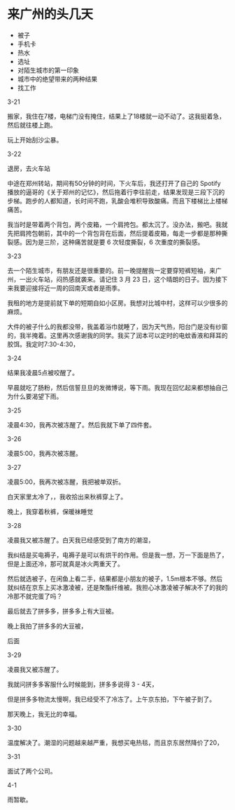 # 来广州的头几天

- 被子
- 手机卡
- 热水
- 选址
- 对陌生城市的第一印象
- 城市中的绝望带来的两种结果
- 找工作



3-21

搬家，我住在7楼，电梯门没有掩住，结果上了18楼就一动不动了。这我挺着急，然后就往楼上跑。

玩上开始刮沙尘暴。

3-22

退房，去火车站

中途在郑州转站，期间有50分钟的时间，下火车后，我还打开了自己的 Spotify 播放的逼哥的《关于郑州的记忆》，然后拖着行李往前走，结果发现是三段下沉的步梯。跑步的人都知道，长时间不跑，乳酸会堆积导致酸痛。而且下楼梯比上楼梯痛苦。

我当时是带着两个背包，两个皮箱，一个肩挎包。都太沉了。没办法，搬吧。我就先把肩挎包朝前，其中的一个背包背在后面，然后提着皮箱，每走一步都是那种撕裂感。因为是三阶，这种痛苦就是要 6 次轻度撕裂，6 次重度的撕裂感。

3-23

去一个陌生城市，有朋友还是很重要的。前一晚提醒我一定要穿短裤短袖，来广州，一出火车站，闷热感就袭来。请记住 3 月 23 日，这个晴朗的日子。因为接下来我要迎接将近一周的回南天或者是雨季。

我租的地方是提前就下单的短期自如小区房。我想对比城中村，这样可以少很多的麻烦。

大件的被子什么的我都没带，我盖着浴巾就睡了，因为天气热，阳台门是没有纱窗的，我半掩着。这里再次感谢我的同学。我买了润本可以定时的电蚊香液和拜耳的胶饵。我定时7:30-4:30，

3-24

结果我凌晨5点被咬醒了。

早晨就吃了肠粉，然后信誓旦旦的发微博说，等下雨。我现在回忆起来都想抽自己为什么要渴望下雨。

3-25

凌晨4:30，我再次被冻醒了。然后我就下单了四件套。

3-26

凌晨5:00，我再次被冻醒。

3-27

凌晨5:00，我再次被冻醒，我把被单双折。

白天家里太冷了，，我收拾出来秋裤穿上了。

晚上，我穿着秋裤，保暖袜睡觉

3-28

凌晨我又被冻醒了。白天我已经感受到了南方的潮湿，

我纠结是买电褥子，电褥子是可以有烘干的作用。但是我一想，万一下面是热了，但是上面还冷，那可就真是冰火两重天了。

然后就选被子，在闲鱼上看二手，结果都是小朋友的被子，1.5m根本不够。然后就纠结在京东上买冰激凌被，还是聚酯纤维被。我担心冰激凌被子解决不了的我的冷那不就完蛋了吗？

最后就去了拼多多，拼多多上有大豆被。

晚上我拍了拼多多的大豆被，

后面

3-29

凌晨我又被冻醒了。

我就问拼多多客服什么时候能到，拼多多说得 3 - 4天，

但是拼多多物流太慢啊，我已经受不了冷冻了。上午京东拍，下午被子到了。

那天晚上，我无比的幸福。

3-30

温度解决了。潮湿的问题越来越严重，我想买电热毯，而且京东居然降价了20，

3-31

面试了两个公司。

4-1

雨暂歇。


